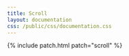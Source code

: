```yaml
---
title: Scroll
layout: documentation
css: /public/css/documentation.css
---
```


{% include patch.html patch="scroll" %}

